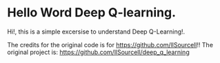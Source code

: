# Hello Word Deep Q-learning.

Hi!, this is a simple excersise to understand Deep Q-Learning!.

The credits for the original code is for https://github.com/llSourcell!! The original project is: https://github.com/llSourcell/deep_q_learning

